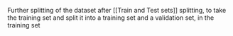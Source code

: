 Further splitting of the dataset after [[Train and Test sets]] splitting, to take the training set and split it into a training set and a validation set, in the training set  